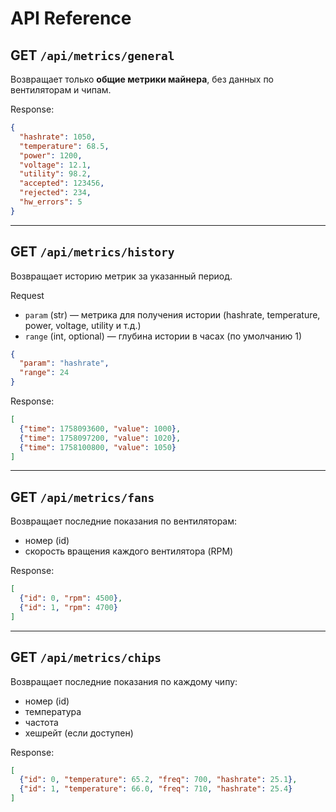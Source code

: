 # API Reference

## GET `/api/metrics/general`
Возвращает только **общие метрики майнера**, без данных по вентиляторам и чипам.  

Response:  
```json
{
  "hashrate": 1050,
  "temperature": 68.5,
  "power": 1200,
  "voltage": 12.1,
  "utility": 98.2,
  "accepted": 123456,
  "rejected": 234,
  "hw_errors": 5
}
```

---

## GET `/api/metrics/history`
Возвращает историю метрик за указанный период.  

Request
- `param` (str) — метрика для получения истории (hashrate, temperature, power, voltage, utility и т.д.)  
- `range` (int, optional) — глубина истории в часах (по умолчанию 1)

```json
{
  "param": "hashrate",
  "range": 24
}
```

Response:  
```json
[
  {"time": 1758093600, "value": 1000},
  {"time": 1758097200, "value": 1020},
  {"time": 1758100800, "value": 1050}
]
``` 

---

## GET `/api/metrics/fans`
Возвращает последние показания по вентиляторам:
- номер (id)
- скорость вращения каждого вентилятора (RPM)  

Response:  
```json
[
  {"id": 0, "rpm": 4500},
  {"id": 1, "rpm": 4700}
]
``` 

---

## GET `/api/metrics/chips`
Возвращает последние показания по каждому чипу:  
- номер (id)
- температура  
- частота
- хешрейт (если доступен)  

Response:  
```json
[
  {"id": 0, "temperature": 65.2, "freq": 700, "hashrate": 25.1},
  {"id": 1, "temperature": 66.0, "freq": 710, "hashrate": 25.4}
]
```
